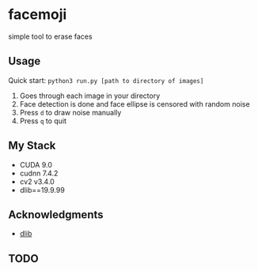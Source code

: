 # facemoji
simple tool to erase faces

## Usage
Quick start:
`python3 run.py [path to directory of images]`

1. Goes through each image in your directory
2. Face detection is done and face ellipse is censored with random noise
3. Press `d` to draw noise manually 
4. Press `q` to quit

## My Stack
- CUDA 9.0
- cudnn 7.4.2
- cv2 v3.4.0
- dlib==19.9.99 
<!-- - tensorflow-gpu==1.13.1 -->
<!-- - keras==2.1.3 -->

## Acknowledgments
- [dlib](http://dlib.net/)

## TODO
